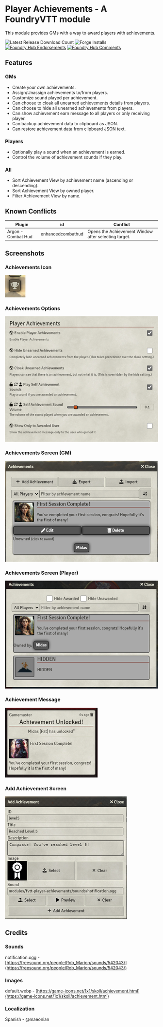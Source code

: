 # Player Achievements - A FoundryVTT module

This module provides GMs with a way to award players with achievements.

![Latest Release Download Count](https://img.shields.io/badge/dynamic/json?label=Downloads@latest&query=assets%5B1%5D.download_count&url=https%3A%2F%2Fapi.github.com%2Frepos%2FEddieDover%2Ffvtt-player-achievements%2Freleases%2Flatest)
![Forge Installs](https://img.shields.io/badge/dynamic/json?label=Forge%20Installs&query=package.installs&suffix=%25&url=https%3A%2F%2Fforge-vtt.com%2Fapi%2Fbazaar%2Fpackage%2Ffvtt-player-achievements&colorB=4aa94a)
[![Foundry Hub Endorsements](https://img.shields.io/endpoint?logoColor=white&url=https%3A%2F%2Fwww.foundryvtt-hub.com%2Fwp-json%2Fhubapi%2Fv1%2Fpackage%2Ffvtt-player-achievements%2Fshield%2Fendorsements)](https://www.foundryvtt-hub.com/package/fvtt-player-achievements/)
[![Foundry Hub Comments](https://img.shields.io/endpoint?logoColor=white&url=https%3A%2F%2Fwww.foundryvtt-hub.com%2Fwp-json%2Fhubapi%2Fv1%2Fpackage%2Ffvtt-player-achievements%2Fshield%2Fcomments)](https://www.foundryvtt-hub.com/package/fvtt-player-achievements/)

## Features
  ### GMs
  - Create your own achievements.
  - Assign/Unassign achievements to/from players.
  - Customize sound played per achievement.
  - Can choose to cloak all unearned achievements details from players.
  - Can choose to hide all unearned achievements from players.
  - Can show achievement earn message to all players or only receiving player.
  - Can backup achievement data to clipboard as JSON.
  - Can restore achievement data from clipboard JSON text.
 ### Players
  - Optionally play a sound when an achievement is earned.
  - Control the volume of achievement sounds if they play.
 ### All
  - Sort Achievement View by achievement name (ascending or descending).
  - Sort Achievement View by owned player.
  - Filter Achievement View by name.


## Known Conflicts
| Plugin | id | Conflict |
| --- | --- | --- |
| Argon - Combat Hud | enhancedcombathud | Opens the Achievement Window after selecting target. |


## Screenshots

### Achievements Icon

  <img src="./previews/achievementsIcon.png" title="Foundry Achievements Button"></img>


### Achievements Options

  <img src="./previews/achievementsOptions.png" title="Foundry Achievements Button"></img>


### Achievements Screen (GM)

  <img src="./previews/achievementScreen.png" title="Foundry Achievements Button"></img>


### Achievements Screen (Player)

  <img src="./previews/playerAchevementScreen.png" title="Foundry Achievements Button"></img>


### Achievement Message

  <img src="./previews/achievementMessage.png" title="Foundry Achievements Button"></img>


### Add Achievement Screen

  <img src="./previews/addAchievementScreen.png" title="Foundry Achievements Button"></img>


## Credits

### Sounds
  notification.ogg - [https://freesound.org/people/Rob_Marion/sounds/542043/](https://freesound.org/people/Rob_Marion/sounds/542043/)

### Images
  default.webp - [https://game-icons.net/1x1/skoll/achievement.html](https://game-icons.net/1x1/skoll/achievement.html)


### Localization

  Spanish - @maeonian
